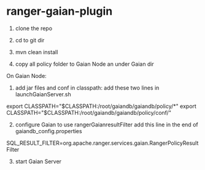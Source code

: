 # ranger-gaian-plugin


1. clone the repo

2. cd to git dir

3. mvn clean install

4. copy all policy folder to Gaian Node an under Gaian dir

On Gaian Node:

1. add jar files and conf in classpath:
add these two lines in launchGaianServer.sh

export CLASSPATH="$CLASSPATH:/root/gaiandb/gaiandb/policy/*"
export CLASSPATH="$CLASSPATH:/root/gaiandb/gaiandb/policy/conf/"

2. configure Gaian to use rangerGaianresultFilter
add this line in the end of gaiandb_config.properties

SQL_RESULT_FILTER=org.apache.ranger.services.gaian.RangerPolicyResultFilter

3. start Gaian Server

